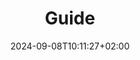 ---
weight: 100
title: "Guide"
description: "Guide to become a Software Architect"
icon: "menu_book"
date: "2024-09-08T10:11:27+02:00"
lastmod: "2024-09-08T10:11:27+02:00"
draft: false
toc: true
---